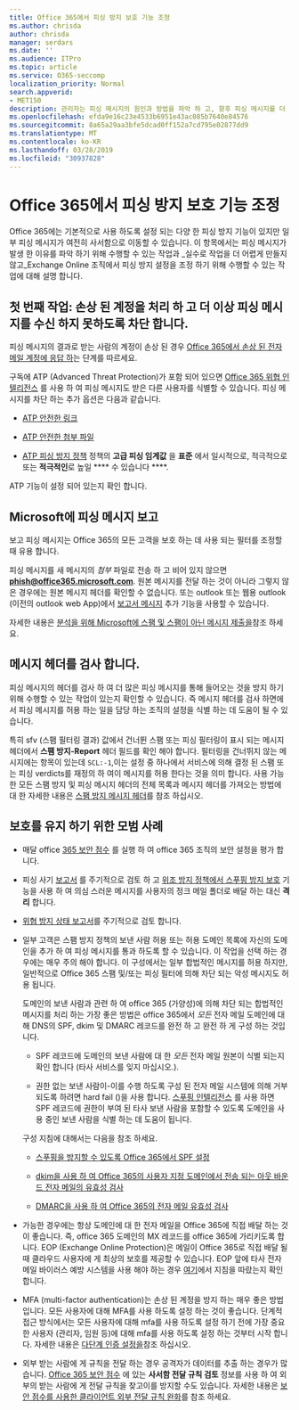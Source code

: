 ```yaml
---
title: Office 365에서 피싱 방지 보호 기능 조정
ms.author: chrisda
author: chrisda
manager: serdars
ms.date: ''
ms.audience: ITPro
ms.topic: article
ms.service: O365-seccomp
localization_priority: Normal
search.appverid:
- MET150
description: 관리자는 피싱 메시지의 원인과 방법을 파악 하 고, 향후 피싱 메시지를 더 많이 차단 하기 위해 수행 해야 하는 작업에 대해 알아볼 수 있습니다.
ms.openlocfilehash: efda9e16c23e4533b6951e43ac085b7640e84576
ms.sourcegitcommit: 8a65a29aa3bfe5dcad0ff152a7cd795e02877dd9
ms.translationtype: MT
ms.contentlocale: ko-KR
ms.lasthandoff: 03/28/2019
ms.locfileid: "30937828"
---
```

# <a name="tune-anti-phishing-protection-in-office-365"></a>Office 365에서 피싱 방지 보호 기능 조정

Office 365에는 기본적으로 사용 하도록 설정 되는 다양 한 피싱 방지 기능이 있지만 일부 피싱 메시지가 여전히 사서함으로 이동할 수 있습니다. 이 항목에서는 피싱 메시지가 발생 한 이유를 파악 하기 위해 수행할 수 있는 작업과 _실수로 작업을 더 어렵게 만들지 않고_Exchange Online 조직에서 피싱 방지 설정을 조정 하기 위해 수행할 수 있는 작업에 대해 설명 합니다.

## <a name="first-things-first-deal-with-any-compromised-accounts-and-make-sure-you-block-any-more-phishing-messages-from-getting-through"></a>첫 번째 작업: 손상 된 계정을 처리 하 고 더 이상 피싱 메시지를 수신 하지 못하도록 차단 합니다.

피싱 메시지의 결과로 받는 사람의 계정이 손상 된 경우 [Office 365에서 손상 된 전자 메일 계정에 응답 하](responding-to-a-compromised-email-account.md)는 단계를 따르세요.

구독에 ATP (Advanced Threat Protection)가 포함 되어 있으면 [Office 365 위협 인텔리전스](office-365-ti.md) 를 사용 하 여 피싱 메시지도 받은 다른 사용자를 식별할 수 있습니다. 피싱 메시지를 차단 하는 추가 옵션은 다음과 같습니다.

- [ATP 안전한 링크](set-up-atp-safe-links-policies.md)

- [ATP 안전한 첨부 파일](set-up-atp-safe-attachments-policies.md)

- [ATP 피싱 방지 정책](set-up-anti-phishing-policies.md) 정책의 **고급 피싱 임계값** 을 **표준** 에서 일시적으로, 적극적으로 또는 **적극적인**로 높일 **** 수 있습니다 ****.

ATP 기능이 설정 되어 있는지 확인 합니다.

## <a name="report-the-phishing-message-to-microsoft"></a>Microsoft에 피싱 메시지 보고

보고 피싱 메시지는 Office 365의 모든 고객을 보호 하는 데 사용 되는 필터를 조정할 때 유용 합니다.

피싱 메시지를 새 메시지의 _첨부_ 파일로 전송 하 고 비어 있지 않으면 **phish@office365.microsoft.com**. 원본 메시지를 전달 하는 것이 아니라 그렇지 않은 경우에는 원본 메시지 헤더를 확인할 수 없습니다. 또는 outlook 또는 웹용 outlook (이전의 outlook web App)에서 [보고서 메시지](https://docs.microsoft.com/office365/securitycompliance/enable-the-report-message-add-in) 추가 기능을 사용할 수 있습니다.

자세한 내용은 [분석을 위해 Microsoft에 스팸 및 스팸이 아닌 메시지 제출을](submit-spam-non-spam-and-phishing-scam-messages-to-microsoft-for-analysis.md)참조 하세요.

## <a name="inspect-the-message-headers"></a>메시지 헤더를 검사 합니다.

피싱 메시지의 헤더를 검사 하 여 더 많은 피싱 메시지를 통해 들어오는 것을 방지 하기 위해 수행할 수 있는 작업이 있는지 확인할 수 있습니다. 즉 메시지 헤더를 검사 하면에서 피싱 메시지를 허용 하는 일을 담당 하는 조직의 설정을 식별 하는 데 도움이 될 수 있습니다.

특히 sfv (스팸 필터링 결과) 값에서 건너뛴 스팸 또는 피싱 필터링이 표시 되는 메시지 헤더에서 **스팸 방지-Report** 헤더 필드를 확인 해야 합니다. 필터링을 건너뛰지 않는 메시지에는 항목이 있는데 `SCL:-1`,이는 설정 중 하나에서 서비스에 의해 결정 된 스팸 또는 피싱 verdicts를 재정의 하 여이 메시지를 허용 한다는 것을 의미 합니다. 사용 가능한 모든 스팸 방지 및 피싱 메시지 헤더의 전체 목록과 메시지 헤더를 가져오는 방법에 대 한 자세한 내용은 [스팸 방지 메시지 헤더](https://docs.microsoft.com/office365/SecurityCompliance/anti-spam-message-headers)를 참조 하십시오.

## <a name="best-practices-to-stay-protected"></a>보호를 유지 하기 위한 모범 사례

- 매달 office [365 보안 점수](office-365-secure-score.md) 를 실행 하 여 office 365 조직의 보안 설정을 평가 합니다.

- 피싱 사기 [보고서](learn-about-spoof-intelligence.md) 를 주기적으로 검토 하 고 [위조 방지 정책에서 스푸핑 방지 보호](learn-about-spoof-intelligence.md#configuring-the-anti-spoofing-policy) 기능을 사용 하 여 의심 스러운 메시지를 사용자의 정크 메일 폴더로 배달 하는 대신 **격리** 합니다.

- [위협 방지 상태 보고서](view-reports-for-atp.md#threat-protection-status-report)를 주기적으로 검토 합니다.

- 일부 고객은 스팸 방지 정책의 보낸 사람 허용 또는 허용 도메인 목록에 자신의 도메인을 추가 하 여 피싱 메시지를 통과 하도록 할 수 있습니다. 이 작업을 선택 하는 경우에는 매우 주의 해야 합니다. 이 구성에서는 일부 합법적인 메시지를 허용 하지만, 일반적으로 Office 365 스팸 및/또는 피싱 필터에 의해 차단 되는 악성 메시지도 허용 됩니다.

  도메인의 보낸 사람과 관련 하 여 office 365 (가양성)에 의해 차단 되는 합법적인 메시지를 처리 하는 가장 좋은 방법은 office 365에서 _모든_ 전자 메일 도메인에 대해 DNS의 SPF, dkim 및 DMARC 레코드를 완전 하 고 완전 하 게 구성 하는 것입니다.

  - SPF 레코드에 도메인의 보낸 사람에 대 한 _모든_ 전자 메일 원본이 식별 되는지 확인 합니다 (타사 서비스를 잊지 마십시오.).

  - 권한 없는 보낸 사람이\-이를 수행 하도록 구성 된 전자 메일 시스템에 의해 거부 되도록 하려면 hard fail ()을 사용 합니다. [스푸핑 인텔리전스](https://docs.microsoft.com/office365/securitycompliance/learn-about-spoof-intelligence) 를 사용 하면 SPF 레코드에 권한이 부여 된 타사 보낸 사람을 포함할 수 있도록 도메인을 사용 중인 보낸 사람을 식별 하는 데 도움이 됩니다.

  구성 지침에 대해서는 다음을 참조 하세요.
  
  - [스푸핑을 방지할 수 있도록 Office 365에서 SPF 설정](set-up-spf-in-office-365-to-help-prevent-spoofing.md)

  - [dkim을 사용 하 여 Office 365의 사용자 지정 도메인에서 전송 되는 아웃 바운드 전자 메일의 유효성 검사](use-dkim-to-validate-outbound-email.md)

  - [DMARC을 사용 하 여 Office 365의 전자 메일 유효성 검사](use-dmarc-to-validate-email.md)

- 가능한 경우에는 항상 도메인에 대 한 전자 메일을 Office 365에 직접 배달 하는 것이 좋습니다. 즉, office 365 도메인의 MX 레코드를 office 365에 가리키도록 합니다. EOP (Exchange Online Protection)은 메일이 Office 365로 직접 배달 될 때 클라우드 사용자에 게 최상의 보호를 제공할 수 있습니다. EOP 앞에 타사 전자 메일 바이러스 예방 시스템을 사용 해야 하는 경우 [여기](https://docs.microsoft.com/exchange/mail-flow-best-practices/manage-mail-flow-using-third-party-cloud)에서 지침을 따랐는지 확인 합니다.

- MFA (multi-factor authentication)는 손상 된 계정을 방지 하는 매우 좋은 방법입니다. 모든 사용자에 대해 MFA를 사용 하도록 설정 하는 것이 좋습니다. 단계적 접근 방식에서는 모든 사용자에 대해 mfa를 사용 하도록 설정 하기 전에 가장 중요 한 사용자 (관리자, 임원 등)에 대해 mfa를 사용 하도록 설정 하는 것부터 시작 합니다. 자세한 내용은 [다단계 인증 설정을](https://docs.microsoft.com/office365/admin/security-and-compliance/set-up-multi-factor-authentication)참조 하십시오.

- 외부 받는 사람에 게 규칙을 전달 하는 경우 공격자가 데이터를 추출 하는 경우가 많습니다. [Office 365 보안 점수](office-365-secure-score.md) 에 있는 **사서함 전달 규칙 검토** 정보를 사용 하 여 외부의 받는 사람에 게 전달 규칙을 찾고이를 방지할 수도 있습니다. 자세한 내용은 [보안 점수를 사용한 클라이언트 외부 전달 규칙 완화](https://blogs.technet.microsoft.com/office365security/mitigating-client-external-forwarding-rules-with-secure-score/)를 참조 하세요.
